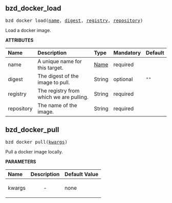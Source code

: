 <!-- Generated with Stardoc: http://skydoc.bazel.build -->



<a id="bzd_docker_load"></a>

## bzd_docker_load

<pre>
bzd_docker_load(<a href="#bzd_docker_load-name">name</a>, <a href="#bzd_docker_load-digest">digest</a>, <a href="#bzd_docker_load-registry">registry</a>, <a href="#bzd_docker_load-repository">repository</a>)
</pre>

Load a docker image.

**ATTRIBUTES**


| Name  | Description | Type | Mandatory | Default |
| :------------- | :------------- | :------------- | :------------- | :------------- |
| <a id="bzd_docker_load-name"></a>name |  A unique name for this target.   | <a href="https://bazel.build/concepts/labels#target-names">Name</a> | required |  |
| <a id="bzd_docker_load-digest"></a>digest |  The digest of the image to pull.   | String | optional | <code>""</code> |
| <a id="bzd_docker_load-registry"></a>registry |  The registry from which we are pulling.   | String | required |  |
| <a id="bzd_docker_load-repository"></a>repository |  The name of the image.   | String | required |  |


<a id="bzd_docker_pull"></a>

## bzd_docker_pull

<pre>
bzd_docker_pull(<a href="#bzd_docker_pull-kwargs">kwargs</a>)
</pre>

Pull a docker image locally.

**PARAMETERS**


| Name  | Description | Default Value |
| :------------- | :------------- | :------------- |
| <a id="bzd_docker_pull-kwargs"></a>kwargs |  <p align="center"> - </p>   |  none |


